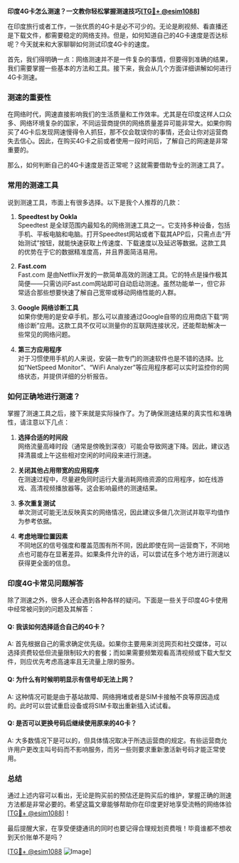**印度4G卡怎么测速？一文教你轻松掌握测速技巧[[TG💪+ @esim1088](https://t.me/s/esim1088)]**

在印度旅行或者工作，一张优质的4G卡是必不可少的。无论是刷视频、看直播还是下载文件，都需要稳定的网络支持。但是，如何知道自己的4G卡速度是否达标呢？今天就来和大家聊聊如何测试印度4G卡的速度。

首先，我们得明确一点：网络测速并不是一件复杂的事情，但要得到准确的结果，我们需要掌握一些基本的方法和工具。接下来，我会从几个方面详细讲解如何进行4G卡测速。

### 测速的重要性

在网络时代，网速直接影响我们的生活质量和工作效率。尤其是在印度这样人口众多、网络环境复杂的国家，不同运营商提供的网络质量差异可能非常大。如果你购买了4G卡后发现网速慢得令人抓狂，那不仅会耽误你的事情，还会让你对运营商失去信心。因此，在购买4G卡之前或者使用一段时间后，了解自己的网速是非常重要的。

那么，如何判断自己的4G卡速度是否正常呢？这就需要借助专业的测速工具了。

### 常用的测速工具

说到测速工具，市面上有很多选择。以下是我个人推荐的几款：

1. **Speedtest by Ookla**  
   Speedtest 是全球范围内最知名的网络测速工具之一。它支持多种设备，包括手机、平板电脑和电脑。打开Speedtest网站或者下载其APP后，只需点击“开始测试”按钮，就能快速获取上传速度、下载速度以及延迟等数据。这款工具的优势在于它的数据精准度高，并且界面简洁易用。

2. **Fast.com**  
   Fast.com 是由Netflix开发的一款简单高效的测速工具。它的特点是操作极其简便——只需访问Fast.com网站即可自动启动测速。虽然功能单一，但它非常适合那些想要快速了解自己宽带或移动网络性能的人群。

3. **Google 网络诊断工具**  
   如果你使用的是安卓手机，那么可以直接通过Google自带的应用商店下载“网络诊断”应用。这款工具不仅可以测量你的互联网连接状况，还能帮助解决一些常见的网络问题。

4. **第三方应用程序**  
   对于习惯使用手机的人来说，安装一款专门的测速软件也是不错的选择。比如“NetSpeed Monitor”、“WiFi Analyzer”等应用程序都可以实时监控你的网络状态，并提供详细的分析报告。

### 如何正确地进行测速？

掌握了测速工具之后，接下来就是实际操作了。为了确保测速结果的真实性和准确性，请注意以下几点：

1. **选择合适的时间段**  
   网络流量高峰时段（通常是傍晚到深夜）可能会导致网速下降。因此，建议选择清晨或上午这些相对空闲的时间段来进行测速。

2. **关闭其他占用带宽的应用程序**  
   在测速过程中，尽量避免同时运行大量消耗网络资源的应用程序，如在线游戏、高清视频播放器等。这会影响最终的测速结果。

3. **多次重复测试**  
   单次测试可能无法反映真实的网络情况，因此建议多做几次测试并取平均值作为参考依据。

4. **考虑地理位置因素**  
   不同地区的信号强度和覆盖范围有所不同，因此即使在同一运营商下，不同地点也可能存在显著差异。如果条件允许的话，可以尝试在多个地方进行测速以获得更全面的信息。

### 印度4G卡常见问题解答

除了测速之外，很多人还会遇到各种各样的疑问。下面是一些关于印度4G卡使用中经常被问到的问题及其解答：

#### Q: 我该如何选择适合自己的4G卡？
A: 首先根据自己的需求确定优先级。如果你主要用来浏览网页和社交媒体，可以选择资费较低但流量限制较大的套餐；而如果需要频繁观看高清视频或下载大型文件，则应优先考虑高速率且无流量上限的服务。

#### Q: 为什么有时候明明显示有信号却无法上网？
A: 这种情况可能是由于基站故障、网络拥堵或者是SIM卡接触不良等原因造成的。此时可以尝试重启设备或将SIM卡取出重新插入试试看。

#### Q: 是否可以更换号码后继续使用原来的4G卡？
A: 大多数情况下是可以的，但具体情况取决于所选运营商的规定。有些运营商允许用户更改主叫号码而不影响服务，而另一些则要求重新激活新号码才能正常使用。

### 总结

通过上述内容可以看出，无论是购买前的预估还是购买后的维护，掌握正确的测速方法都是非常必要的。希望这篇文章能够帮助你在印度更好地享受流畅的网络体验[[TG💪+ @esim1088](https://t.me/s/esim1088)]！

最后提醒大家，在享受便捷通讯的同时也要记得合理规划资费哦！毕竟谁都不想收到天价账单不是吗？

[[TG💪+ @esim1088](https://t.me/s/esim1088) ![Image](https://i.postimg.cc/4NQfJmqS/Snipaste-2025-05-13-00-14-12.png)]